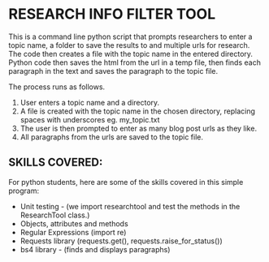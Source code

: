 # RESEARCH INFO FILTER TOOL
This is a command line python script that prompts researchers to enter a topic name, a folder to save the results to and multiple urls for research. 
The code then creates a file with the topic name in the entered directory.
Python code then saves the html from the url in a temp file, then finds each paragraph in the text and saves the paragraph to the topic file.

The process runs as follows.

1. User enters a topic name and a directory.
2. A file is created with the topic name in the chosen directory, replacing spaces with underscores eg. my_topic.txt
3. The user is then prompted to enter as many blog post urls as they like.
4. All paragraphs from the urls are saved to the topic file.

## SKILLS COVERED:
For python students, here are some of the skills covered in this simple program:

- Unit testing - (we import researchtool and test the methods in the ResearchTool class.)
- Objects, attributes and methods
- Regular Expressions (import re)
- Requests library (requests.get(), requests.raise_for_status())
- bs4 library - (finds and displays paragraphs)
